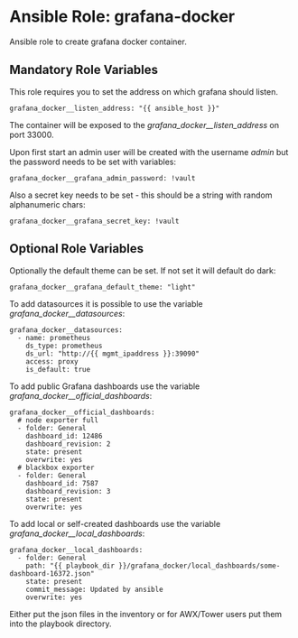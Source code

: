 # Ansible Role: grafana-docker

Ansible role to create grafana docker container.

## Mandatory Role Variables

This role requires you to set the address on which grafana should listen.

```
grafana_docker__listen_address: "{{ ansible_host }}"
```

The container will be exposed to the _grafana_docker__listen_address_ on port 33000.

Upon first start an admin user will be created with the username _admin_ but the password needs to be set with variables:

```
grafana_docker__grafana_admin_password: !vault
```

Also a secret key needs to be set - this should be a string with random alphanumeric chars:

```
grafana_docker__grafana_secret_key: !vault
```

## Optional Role Variables

Optionally the default theme can be set. If not set it will default do dark:

```
grafana_docker__grafana_default_theme: "light"
```

To add datasources it is possible to use the variable _grafana_docker__datasources_:

```
grafana_docker__datasources:
  - name: prometheus
    ds_type: prometheus
    ds_url: "http://{{ mgmt_ipaddress }}:39090"
    access: proxy
    is_default: true
```

To add public Grafana dashboards use the variable _grafana_docker__official_dashboards_:

```
grafana_docker__official_dashboards:
  # node exporter full
  - folder: General
    dashboard_id: 12486
    dashboard_revision: 2
    state: present
    overwrite: yes
  # blackbox exporter
  - folder: General
    dashboard_id: 7587
    dashboard_revision: 3
    state: present
    overwrite: yes
```

To add local or self-created dashboards use the variable _grafana_docker__local_dashboards_:

```
grafana_docker__local_dashboards:
  - folder: General
    path: "{{ playbook_dir }}/grafana_docker/local_dashboards/some-dashboard-16372.json"
    state: present
    commit_message: Updated by ansible
    overwrite: yes
```

Either put the json files in the inventory or for AWX/Tower users put them into the playbook directory.
